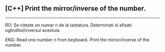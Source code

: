 ## [C++] Print the mirror/inverse of the number.
---
RO:     Se citeste un numar n de la tastatura. Determinati si afisati oglinditul/inversul acestuia.

ENG:    Read one number n from keyboard. Print the mirror/inverse of the number.
